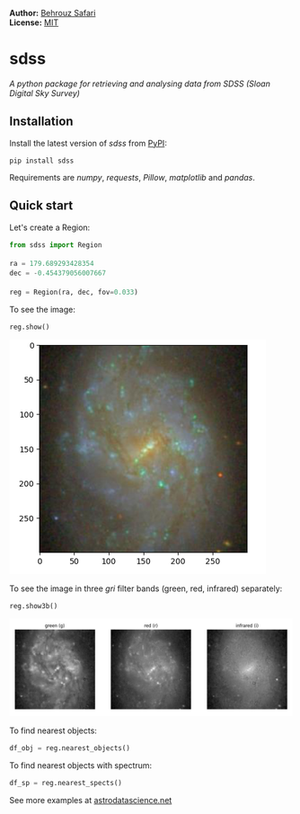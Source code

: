 **Author:** [Behrouz Safari](https://behrouzz.github.io/)<br/>
**License:** [MIT](https://opensource.org/licenses/MIT)<br/>

# sdss
*A python package for retrieving and analysing data from SDSS (Sloan Digital Sky Survey)*


## Installation

Install the latest version of *sdss* from [PyPI](https://pypi.org/project/sdss/):

    pip install sdss

Requirements are *numpy*, *requests*, *Pillow*, *matplotlib* and *pandas*.


## Quick start

Let's create a Region:

```python
from sdss import Region

ra = 179.689293428354
dec = -0.454379056007667

reg = Region(ra, dec, fov=0.033)
```

To see the image:

```python
reg.show()
```

![alt text](https://raw.githubusercontent.com/behrouzz/astronomy/main/images/Region-show.png)

To see the image in three *gri* filter bands (green, red, infrared) separately:

```python
reg.show3b()
```

![alt text](https://raw.githubusercontent.com/behrouzz/astronomy/main/images/Region-show3b.png)

To find nearest objects:

```python
df_obj = reg.nearest_objects()
```

To find nearest objects with spectrum:

```python
df_sp = reg.nearest_spects()
```

See more examples at [astrodatascience.net](https://astrodatascience.net/)
